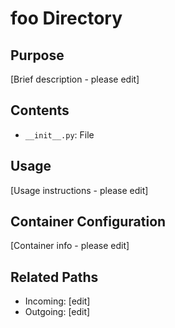 
# foo Directory

## Purpose
[Brief description - please edit]

## Contents
- `__init__.py`: File

## Usage
[Usage instructions - please edit]

## Container Configuration
[Container info - please edit]

## Related Paths
- Incoming: [edit]
- Outgoing: [edit]
